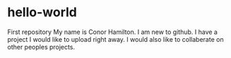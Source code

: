 # hello-world
First repository
My name is Conor Hamilton.  I am new to github.  I have a project I would like to upload right away.  I would also like to collaberate on other peoples projects.  
